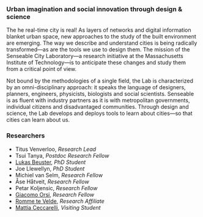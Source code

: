 ### Urban imagination and social innovation through design & science
The he real-time city is real! As layers of networks and digital information blanket urban space, new approaches to the study of the built environment are emerging. The way we describe and understand cities is being radically transformed—as are the tools we use to design them. The mission of the Senseable City Laboratory—a research initiative at the Massachusetts Institute of Technology—is to anticipate these changes and study them from a critical point of view.

Not bound by the methodologies of a single field, the Lab is characterized by an omni-disciplinary approach: it speaks the language of designers, planners, engineers, physicists, biologists and social scientists. Senseable is as fluent with industry partners as it is with metropolitan governments, individual citizens and disadvantaged communities. Through design and science, the Lab develops and deploys tools to learn about cities—so that cities can learn about us.

### Researchers
- Titus Venverloo, *Research Lead*
- Tsui Tanya, *Postdoc Research Fellow*
- [Lukas Beuster](researchers/lukas-beuster.md), *PhD Student*
- Joe Llewellyn, *PhD Student*
- Michiel van Selm, *Research Fellow*
- Åse Håtveit, *Research Fellow*
- Petar Koljensic, *Research Fellow*
- [Giacomo Orsi](researchers/giacomo-orsi.md), *Research Fellow*
- [Romme te Velde](researchers/romme-te-velde.md), *Research Affiliate*
- [Mattia Ceccarelli](researchers/mattia-ceccarelli.md), *Visiting Student*
